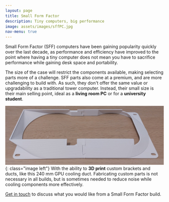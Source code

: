 ```yaml
---
layout: page
title: Small Form Factor
description: Tiny computers, big performance
image: assets/images/sffPC.jpg
nav-menu: true
---
```


Small Form Factor (SFF) computers have been gaining popularity quickly over the last decade, as performance and efficiency have improved to the point where having a tiny computer does not mean you have to sacrifice performance while gaining desk space and portability.

The size of the case will restrict the components available, making selecting parts more of a challenge. SFF parts also come at a premium, and are more challenging to build with. As such, they don't offer the same value or upgradability as a traditional tower computer. Instead, their small size is their main selling point, ideal as a **living room PC** or for a **university student**.

![3D printed duct for a GPU](/assets/images/PrintedDuct.jpg){: class="image left"}
With the ability to **3D print** custom brackets and ducts, like this 240 mm GPU cooling duct. Fabricating custom parts is not necessary in all builds, but is sometimes needed to reduce noise while cooling components more effectively.

[Get in touch](#contact) to discuss what you would like from a Small Form Factor build.
